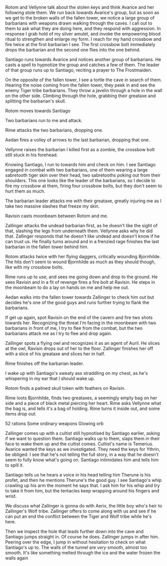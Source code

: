 Rotom and Vellynne talk about the stolen keys and think Avarice and her following stole them. We run back towards Avarice's group, but as soon as we get to the broken walls of the fallen tower, we notice a large group of barbarians with weapons drawn walking through the caves. I call out to them to ask what they are doing here, and they respond with aggression. In response I grab hold of my silver amulet, and invoke the empowering blood ritual to strengthen and enlarge my form. I reach for my hand crossbow and fire twice at the first barbarian I see. The first crossbow bolt immediately drops the barbarian and the second one flies into the one behind.

Santiago runs towards Avarice and notices another group of barbarians. He casts a spell to hypnotize the group and catches a few of them. The leader of that group runs up to Santiago, reciting a prayer to The Frostmaiden.

On the opposite of the fallen tower, I see a tortle  the cave in search of them. Hearing the noise coming from the fallen tower, they peek in and see the enemy Tiger tribe barbarians. They throw a javelin through a hole in the wall on the other side. Climbing through the hole, grabbing their greataxe and splitting the barbarian's skull.

Rotom moves towards Santiago

Two barbarians run to me and attack.

Rime attacks the two barbarians, dropping one.

Aedan fires a volley of arrows to the last barbarian, dropping that one.

Vellynne raises the barbarian I killed first as a zombie, the crossbow bolt still stuck in his forehead.

Knowing Santiago, I run to towards him and check on him. I see Santiago engaged in combat with two barbarians, one of them wearing a large sabretooth tiger skin over their head, two sabretooths poking out from their shoulders. This one looks like the leader of the barbarians, so I decide to fire my crossbow at them, firing four crossbow bolts, but they don't seem to hurt them as much.

The barbarian leader attacks me with their greataxe, greatly injuring me as I take two massive slashes that freeze my skin.

Ravisin casts moonbeam between Rotom and me.

Zallinger attacks the undead barbarian first, as he doesn't like the sight of that, slashing the legs from underneath them. Vellynne asks why he did that. Zallinger responds that he doesn't like undead and doesn't know if he can trust us. He finally turns around and in a frenzied rage finishes the last barbarian in the fallen tower behind him.

Rotom attacks twice with her flying daggers, critically wounding Bjornhilde. The hits don't seem to wound Bjornhilde as much as they should though, like with my crossbow bolts.

Rime runs up to use, and sees me going down and drop to the ground. He sees Ravisin and in a fit of revenge fires a fire bolt at Ravisin. He steps in the moonbeam to do a lay on hands on me and help me out.

Aedan walks into the fallen tower towards Zallinger to check him out but decides he's one of the good guys and runs further trying to flank the barbarians.

If get up again, spot Ravisin on the end of the cavern and fire two shots towards her. Recognizing the threat I'm facing in the moonbeam with two barbarians in front of me, I try to flee from the combat, but the two barbarians attack me as I try to flee and drop again.

Zallinger spots a flying owl and recognizes it as an agent of Auril. He slices at the owl, Ravisin drops out of her to the floor. Zallinger finishes her off with a slice of his greataxe and slices her in half.

Rime finishes off the barbarian leader.

I wake up with Santiago's sweaty ass straddling on my chest, as he's whispering in my ear that I should wake up. 

Rotom finds a paitned skull token with feathers on Ravisin.

Rime loots Bjornhilde, finds two greataxes, a seemingly empty bag on her side and a piece of black metal piercing her heart. Rime asks Vellynne what the bag is, and tells it's a bag of holding. Rime turns it inside out, and some items drop out:

52 rations
Some ordinary weapons
Glowing orb

Zallinger comes up with a cultist still hypnotised by Santiago earlier, asking if we want to question them. Santiago walks up to them, slaps them in their face to wake them up and the cultist comes. Cultist's name is Temerius. Avarice wanted the keys as we investigated. They need the keys for Ythrin, be obliged. I see that he's not telling the full story, in a way that he doesn't seem to fully know what's going on. Santiago intimidates him and tells him to spill it.

Santiago tells us he hears a voice in his head telling him Therune is his profet, and then he mentions Therune's the good guy. I see Santiago's whip crawling up his arm the moment he says that. I ask him for his whip and try to take it from him, but the tentacles keep wrapping around his fingers and wrist.

We discuss what Zallinger is gonna do with Aerix, the little boy who's heir to Zallinger's Wolf tribe. Zallinger offers to come along with us and see if he can put an end the conflict between the Tiger and Wolf tribe while he's here.

Then we inspect the hole that leads further down into the cave and Santiago jumps straight in. Of course he does. Zallinger jumps in after him. Peering over the edge, I jump in without hesitation to check on what Santiago's up to. The walls of the tunnel are _very_ smooth, almost too smooth. It's like something melted through the ice and the water frozen the walls again